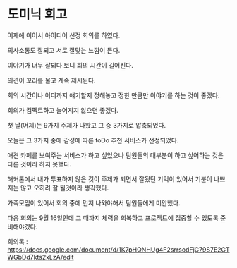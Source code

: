 # 도미닉 회고

어제에 이어서 아이디어 선정 회의를 하였다.

의사소통도 잘되고 서로 잘맞는 느낌이 든다.

이야기가 너무 잘되다 보니 회의 시간이 길어진다.

의견이 꼬리를 물고 계속 제시된다.

회의 시간이나 어디까지 얘기할지 정해놓고 정한 만큼만 이야기를 하는 것이 좋겠다.

회의가 컴펙트하고 늘어지지 않으면 좋겠다.

첫 날(어제)는 9가지 주제가 나왔고 그 중 3가지로 압축되었다.

오늘은 그 3가지 중에 감성에 따른 toDo 추천 서비스가 선정되었다.

애견 카페를 보여주는 서비스가 하고 싶었으나 팀원들의 대부분이 하고 싶어하는 것은 다른 것이라 하지 못했다.

해커톤에서 내가 투표하지 않은 것이 주제가 되면서 잘됬던 기억이 있어서 기분이 나쁘지는 않고 오히려 잘 될것이라 생각했다.

가족모임이 있어서 회의 중에 먼저 나와야해서 팀원들에게 미안했다.

다음 회의는 9월 16일인데 그 때까지 체력을 회복하고 프로젝트에 집중할 수 있도록 준비해야겠다.


회의록 : https://docs.google.com/document/d/1K7pHQNHUg4F2srrsodFjC79S7E2GTWGbDd7kts2xLzA/edit
